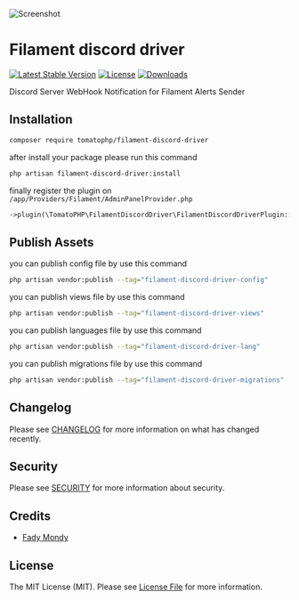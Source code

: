 ![Screenshot](https://raw.githubusercontent.com/tomatophp/filament-discord-driver/master/art/3x1io-tomato-discord-driver.jpg)

# Filament discord driver

[![Latest Stable Version](https://poser.pugx.org/tomatophp/filament-discord-driver/version.svg)](https://packagist.org/packages/tomatophp/filament-discord-driver)
[![License](https://poser.pugx.org/tomatophp/filament-discord-driver/license.svg)](https://packagist.org/packages/tomatophp/filament-discord-driver)
[![Downloads](https://poser.pugx.org/tomatophp/filament-discord-driver/d/total.svg)](https://packagist.org/packages/tomatophp/filament-discord-driver)

Discord Server WebHook Notification for Filament Alerts Sender

## Installation

```bash
composer require tomatophp/filament-discord-driver
```
after install your package please run this command

```bash
php artisan filament-discord-driver:install
```

finally register the plugin on `/app/Providers/Filament/AdminPanelProvider.php`

```php
->plugin(\TomatoPHP\FilamentDiscordDriver\FilamentDiscordDriverPlugin::make())
```


## Publish Assets

you can publish config file by use this command

```bash
php artisan vendor:publish --tag="filament-discord-driver-config"
```

you can publish views file by use this command

```bash
php artisan vendor:publish --tag="filament-discord-driver-views"
```

you can publish languages file by use this command

```bash
php artisan vendor:publish --tag="filament-discord-driver-lang"
```

you can publish migrations file by use this command

```bash
php artisan vendor:publish --tag="filament-discord-driver-migrations"
```

## Changelog

Please see [CHANGELOG](CHANGELOG.md) for more information on what has changed recently.

## Security

Please see [SECURITY](SECURITY.md) for more information about security.

## Credits

- [Fady Mondy](mailto:info@3x1.io)

## License

The MIT License (MIT). Please see [License File](LICENSE.md) for more information.

